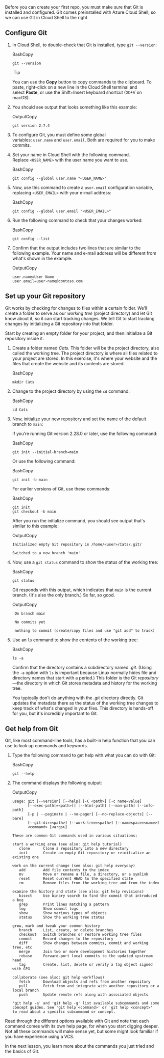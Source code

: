 Before you can create your first repo, you must make sure that Git is installed and configured. Git comes preinstalled with Azure Cloud Shell, so we can use Git in Cloud Shell to the right.

## Configure Git

1. In Cloud Shell, to double-check that Git is installed, type `git --version`:
    
    BashCopy
    
    ```
    git --version
    ```
    
     Tip
    
    You can use the **Copy** button to copy commands to the clipboard. To paste, right-click on a new line in the Cloud Shell terminal and select **Paste**, or use the Shift+Insert keyboard shortcut (⌘+V on macOS).
    
2. You should see output that looks something like this example:
    
    OutputCopy
    
    ```
    git version 2.7.4
    ```
    
3. To configure Git, you must define some global variables: `user.name` and `user.email`. Both are required for you to make commits.
    
4. Set your name in Cloud Shell with the following command. Replace `<USER_NAME>` with the user name you want to use.
    
    BashCopy
    
    ```
    git config --global user.name "<USER_NAME>"
    ```
    
5. Now, use this command to create a `user.email` configuration variable, replacing `<USER_EMAIL>` with your e-mail address:
    
    BashCopy
    
    ```
    git config --global user.email "<USER_EMAIL>"
    ```
    
6. Run the following command to check that your changes worked:
    
    BashCopy
    
    ```
    git config --list
    ```
    
7. Confirm that the output includes two lines that are similar to the following example. Your name and e-mail address will be different from what's shown in the example.
    
    OutputCopy
    
    ```
    user.name=User Name
    user.email=user-name@contoso.com
    ```
    

## Set up your Git repository

Git works by checking for changes to files within a certain folder. We'll create a folder to serve as our _working tree_ (project directory) and let Git know about it, so it can start tracking changes. We tell Git to start tracking changes by initializing a Git repository into that folder.

Start by creating an empty folder for your project, and then initialize a Git repository inside it.

1. Create a folder named _Cats_. This folder will be the project directory, also called the working tree. The project directory is where all files related to your project are stored. In this exercise, it's where your website and the files that create the website and its contents are stored.
    
    BashCopy
    
    ```
    mkdir Cats
    ```
    
2. Change to the project directory by using the `cd` command:
    
    BashCopy
    
    ```
    cd Cats
    ```
    
3. Now, initialize your new repository and set the name of the default branch to `main`:
    
    If you're running Git version 2.28.0 or later, use the following command:
    
    BashCopy
    
    ```
    git init --initial-branch=main
    ```
    
    Or use the following command:
    
    BashCopy
    
    ```
    git init -b main
    
    ```
    
    For earlier versions of Git, use these commands:
    
    BashCopy
    
    ```
    git init
    git checkout -b main
    
    ```
    
    After you run the initialize command, you should see output that's similar to this example:
    
    OutputCopy
    
    ```
    Initialized empty Git repository in /home/<user>/Cats/.git/
    
    Switched to a new branch 'main'
    ```
    
4. Now, use a `git status` command to show the status of the working tree:
    
    BashCopy
    
    ```
    git status
    ```
    
    Git responds with this output, which indicates that `main` is the current branch. (It's also the only branch.) So far, so good.
    
    OutputCopy
    
    ```
     On branch main
    
     No commits yet
    
     nothing to commit (create/copy files and use "git add" to track)        
    ```
    
5. Use an `ls` command to show the contents of the working tree:
    
    BashCopy
    
    ```
    ls -a
    ```
    
    Confirm that the directory contains a subdirectory named _.git_. (Using the `-a` option with `ls` is important because Linux normally hides file and directory names that start with a period.) This folder is the Git _repository_—the directory in which Git stores metadata and history for the working tree.
    
    You typically don't do anything with the _.git_ directory directly. Git updates the metadata there as the status of the working tree changes to keep track of what's changed in your files. This directory is hands-off for you, but it's incredibly important to Git.
    

## Get help from Git

Git, like most command-line tools, has a built-in help function that you can use to look up commands and keywords.

1. Type the following command to get help with what you can do with Git:
    
    BashCopy
    
    ```
    git --help
    ```
    
2. The command displays the following output:
    
    OutputCopy
    
    ```
    usage: git [--version] [--help] [-C <path>] [-c name=value]
           [--exec-path[=<path>]] [--html-path] [--man-path] [--info-path]
           [-p | --paginate | --no-pager] [--no-replace-objects] [--bare]
           [--git-dir=<path>] [--work-tree=<path>] [--namespace=<name>]
           <command> [<args>]
    
    These are common Git commands used in various situations:
    
    start a working area (see also: git help tutorial)
       clone      Clone a repository into a new directory
       init       Create an empty Git repository or reinitialize an existing one
    
    work on the current change (see also: git help everyday)
       add        Add file contents to the index
       mv         Move or rename a file, a directory, or a symlink
       reset      Reset current HEAD to the specified state
       rm         Remove files from the working tree and from the index
    
    examine the history and state (see also: git help revisions)
       bisect     Use binary search to find the commit that introduced a bug
       grep       Print lines matching a pattern
       log        Show commit logs
       show       Show various types of objects
       status     Show the working tree status
    
    grow, mark and tweak your common history
       branch     List, create, or delete branches
       checkout   Switch branches or restore working tree files
       commit     Record changes to the repository
       diff       Show changes between commits, commit and working tree, etc
       merge      Join two or more development histories together
       rebase     Forward-port local commits to the updated upstream head
       tag        Create, list, delete or verify a tag object signed with GPG
    
    collaborate (see also: git help workflows)
       fetch      Download objects and refs from another repository
       pull       Fetch from and integrate with another repository or a local branch
       push       Update remote refs along with associated objects
    
    'git help -a' and 'git help -g' list available subcommands and some
    concept guides. See 'git help <command>' or 'git help <concept>'
    to read about a specific subcommand or concept.
    ```
    

Read through the different options available with Git and note that each command comes with its own help page, for when you start digging deeper. Not all these commands will make sense yet, but some might look familiar if you have experience using a VCS.

In the next lesson, you learn more about the commands you just tried and the basics of Git.